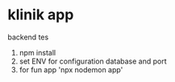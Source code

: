 # klinik app
backend tes


1. npm install
2. set ENV for configuration database and port
5. for fun app 'npx nodemon app'
